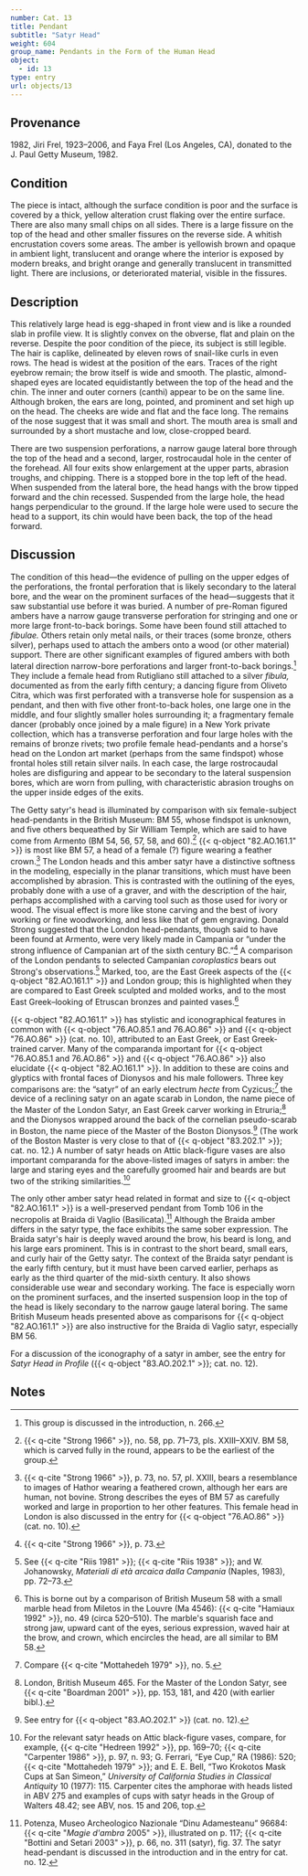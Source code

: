```yaml
---
number: Cat. 13
title: Pendant
subtitle: "Satyr Head"
weight: 604
group_name: Pendants in the Form of the Human Head
object:
  - id: 13
type: entry
url: objects/13
---
```


## Provenance

1982, Jiri Frel, 1923–2006, and Faya Frel (Los Angeles, CA), donated to the J. Paul Getty Museum, 1982.

## Condition

The piece is intact, although the surface condition is poor and the surface is covered by a thick, yellow alteration crust flaking over the entire surface. There are also many small chips on all sides. There is a large fissure on the top of the head and other smaller fissures on the reverse side. A whitish encrustation covers some areas. The amber is yellowish brown and opaque in ambient light, translucent and orange where the interior is exposed by modern breaks, and bright orange and generally translucent in transmitted light. There are inclusions, or deteriorated material, visible in the fissures.

## Description

This relatively large head is egg-shaped in front view and is like a rounded slab in profile view. It is slightly convex on the obverse, flat and plain on the reverse. Despite the poor condition of the piece, its subject is still legible. The hair is caplike, delineated by eleven rows of snail-like curls in even rows. The head is widest at the position of the ears. Traces of the right eyebrow remain; the brow itself is wide and smooth. The plastic, almond-shaped eyes are located equidistantly between the top of the head and the chin. The inner and outer corners (canthi) appear to be on the same line. Although broken, the ears are long, pointed, and prominent and set high up on the head. The cheeks are wide and flat and the face long. The remains of the nose suggest that it was small and short. The mouth area is small and surrounded by a short mustache and low, close-cropped beard.

There are two suspension perforations, a narrow gauge lateral bore through the top of the head and a second, larger, rostrocaudal hole in the center of the forehead. All four exits show enlargement at the upper parts, abrasion troughs, and chipping. There is a stopped bore in the top left of the head. When suspended from the lateral bore, the head hangs with the brow tipped forward and the chin recessed. Suspended from the large hole, the head hangs perpendicular to the ground. If the large hole were used to secure the head to a support, its chin would have been back, the top of the head forward.

## Discussion

The condition of this head—the evidence of pulling on the upper edges of the perforations, the frontal perforation that is likely secondary to the lateral bore, and the wear on the prominent surfaces of the head—suggests that it saw substantial use before it was buried. A number of pre-Roman figured ambers have a narrow gauge transverse perforation for stringing and one or more large front-to-back borings. Some have been found still attached to *fibulae.* Others retain only metal nails, or their traces (some bronze, others silver), perhaps used to attach the ambers onto a wood (or other material) support. There are other significant examples of figured ambers with both lateral direction narrow-bore perforations and larger front-to-back borings.[^1] They include a female head from Rutigliano still attached to a silver *fibula,* documented as from the early fifth century; a dancing figure from Oliveto Citra, which was first perforated with a transverse hole for suspension as a pendant, and then with five other front-to-back holes, one large one in the middle, and four slightly smaller holes surrounding it; a fragmentary female dancer (probably once joined by a male figure) in a New York private collection, which has a transverse perforation and four large holes with the remains of bronze rivets; two profile female head-pendants and a horse's head on the London art market (perhaps from the same findspot) whose frontal holes still retain silver nails. In each case, the large rostrocaudal holes are disfiguring and appear to be secondary to the lateral suspension bores, which are worn from pulling, with characteristic abrasion troughs on the upper inside edges of the exits.

The Getty satyr's head is illuminated by comparison with six female-subject head-pendants in the British Museum: BM 55, whose findspot is unknown, and five others bequeathed by Sir William Temple, which are said to have come from Armento (BM 54, 56, 57, 58, and 60).[^2] {{< q-object "82.AO.161.1" >}} is most like BM 57, a head of a female (?) figure wearing a feather crown.[^3] The London heads and this amber satyr have a distinctive softness in the modeling, especially in the planar transitions, which must have been accomplished by abrasion. This is contrasted with the outlining of the eyes, probably done with a use of a graver, and with the description of the hair, perhaps accomplished with a carving tool such as those used for ivory or wood. The visual effect is more like stone carving and the best of ivory working or fine woodworking, and less like that of gem engraving. Donald Strong suggested that the London head-pendants, though said to have been found at Armento, were very likely made in Campania or “under the strong influence of Campanian art of the sixth century BC.”[^4] A comparison of the London pendants to selected Campanian *coroplastics* bears out Strong's observations.[^5] Marked, too, are the East Greek aspects of the {{< q-object "82.AO.161.1" >}} and London group; this is highlighted when they are compared to East Greek sculpted and molded works, and to the most East Greek–looking of Etruscan bronzes and painted vases.[^6]

{{< q-object "82.AO.161.1" >}} has stylistic and iconographical features in common with {{< q-object "76.AO.85.1 and 76.AO.86" >}} and {{< q-object "76.AO.86" >}} (cat. no. 10), attributed to an East Greek, or East Greek-trained carver. Many of the comparanda important for {{< q-object "76.AO.85.1 and 76.AO.86" >}} and {{< q-object "76.AO.86" >}} also elucidate {{< q-object "82.AO.161.1" >}}. In addition to these are coins and glyptics with frontal faces of Dionysos and his male followers. Three key comparisons are: the “satyr” of an early electrum *hecte* from Cyzicus;[^7] the device of a reclining satyr on an agate scarab in London, the name piece of the Master of the London Satyr, an East Greek carver working in Etruria;[^8] and the Dionysos wrapped around the back of the cornelian pseudo-scarab in Boston, the name piece of the Master of the Boston Dionysos.[^9] \(The work of the Boston Master is very close to that of {{< q-object "83.202.1" >}}; cat. no. 12.) A number of satyr heads on Attic black-figure vases are also important comparanda for the above-listed images of satyrs in amber: the large and staring eyes and the carefully groomed hair and beards are but two of the striking similarities.[^10]

The only other amber satyr head related in format and size to {{< q-object "82.AO.161.1" >}} is a well-preserved pendant from Tomb 106 in the necropolis at Braida di Vaglio (Basilicata).[^11] Although the Braida amber differs in the satyr type, the face exhibits the same sober expression. The Braida satyr's hair is deeply waved around the brow, his beard is long, and his large ears prominent. This is in contrast to the short beard, small ears, and curly hair of the Getty satyr. The context of the Braida satyr pendant is the early fifth century, but it must have been carved earlier, perhaps as early as the third quarter of the mid-sixth century. It also shows considerable use wear and secondary working. The face is especially worn on the prominent surfaces, and the inserted suspension loop in the top of the head is likely secondary to the narrow gauge lateral boring. The same British Museum heads presented above as comparisons for {{< q-object "82.AO.161.1" >}} are also instructive for the Braida di Vaglio satyr, especially BM 56.

For a discussion of the iconography of a satyr in amber, see the entry for *Satyr Head in Profile* ({{< q-object "83.AO.202.1" >}}; cat. no. 12).

## Notes

[^1]: This group is discussed in the introduction, n. 266.

[^2]: {{< q-cite "Strong 1966" >}}, no. 58, pp. 71–73, pls. XXIII–XXIV. BM 58, which is carved fully in the round, appears to be the earliest of the group.

[^3]: {{< q-cite "Strong 1966" >}}, p. 73, no. 57, pl. XXIII, bears a resemblance to images of Hathor wearing a feathered crown, although her ears are human, not bovine. Strong describes the eyes of BM 57 as carefully worked and large in proportion to her other features. This female head in London is also discussed in the entry for {{< q-object "76.AO.86" >}} (cat. no. 10).

[^4]: {{< q-cite "Strong 1966" >}}, p. 73.

[^5]: See {{< q-cite "Riis 1981" >}}; {{< q-cite "Riis 1938" >}}; and W. Johanowsky, *Materiali di età arcaica dalla Campania* (Naples, 1983), pp. 72–73.

[^6]: This is borne out by a comparison of British Museum 58 with a small marble head from Miletos in the Louvre (Ma 4546): {{< q-cite "Hamiaux 1992" >}}, no. 49 (circa 520–510). The marble's squarish face and strong jaw, upward cant of the eyes, serious expression, waved hair at the brow, and crown, which encircles the head, are all similar to BM 58.

[^7]: Compare {{< q-cite "Mottahedeh 1979" >}}, no. 5.

[^8]: London, British Museum 465. For the Master of the London Satyr, see {{< q-cite "Boardman 2001" >}}, pp. 153, 181, and 420 (with earlier bibl.).

[^9]: See entry for {{< q-object "83.AO.202.1" >}} (cat. no. 12).

[^10]: For the relevant satyr heads on Attic black-figure vases, compare, for example, {{< q-cite "Hedreen 1992" >}}, pp. 169–70; {{< q-cite "Carpenter 1986" >}}, p. 97, n. 93; G. Ferrari, “Eye Cup,” RA (1986): 520; {{< q-cite "Mottahedeh 1979" >}}; and E. E. Bell, “Two Krokotos Mask Cups at San Simeon,” *University of California Studies in Classical Antiquity* 10 (1977): 115. Carpenter cites the amphorae with heads listed in ABV 275 and examples of cups with satyr heads in the Group of Walters 48.42; see ABV, nos. 15 and 206, top.

[^11]: Potenza, Museo Archeologico Nazionale “Dinu Adamesteanu” 96684: {{< q-cite "*Magie d'ambra* 2005" >}}, illustrated on p. 117; {{< q-cite "Bottini and Setari 2003" >}}, p. 66, no. 311 (satyr), fig. 37. The satyr head-pendant is discussed in the introduction and in the entry for cat. no. 12.
